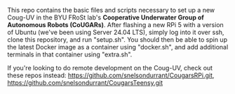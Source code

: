 This repo contains the basic files and scripts necessary to set up a new Coug-UV in the BYU FRoSt lab's **Cooperative Underwater Group of Autonomous Robots (CoUGARs)**. 
After flashing a new RPi 5 with a version of Ubuntu (we've been using Server 24.04 LTS), simply log into it over ssh, clone this repository, and run "setup.sh".
You should then be able to spin up the latest Docker image as a container using "docker.sh", and add additional terminals in that container using "extra.sh".

If you're looking to do remote development on the Coug-UV, check out these repos instead: https://github.com/snelsondurrant/CougarsRPi.git, https://github.com/snelsondurrant/CougarsTeensy.git
